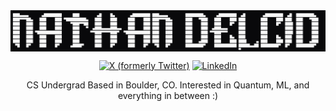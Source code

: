 


<div align="center">
<img src="ascii.png" alt="ASCII art" style="margin:10;display:block;" />

[![X (formerly Twitter)](https://img.shields.io/badge/X-000000?logo=x&logoColor=white)](https://x.com/nathandelcid)
[![LinkedIn](https://img.shields.io/badge/LinkedIn-0077B5?logo=linkedin&logoColor=white)](https://www.linkedin.com/in/nathan-delcid-56b04021a/)
</div>

<div align="center">

CS Undergrad Based in Boulder, CO. Interested in Quantum, ML, and everything in between :)
</div>